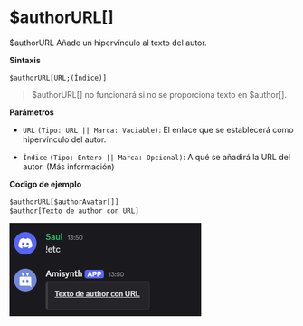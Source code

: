 # $authorURL[]

$authorURL Añade un hipervínculo al texto del autor.

**Sintaxis**
```
$authorURL[URL;(Índice)]
```

> $authorURL[] no funcionará si no se proporciona texto en $author[].

**Parámetros**
- `URL` `(Tipo: URL || Marca: Vaciable)`: El enlace que se establecerá como hipervínculo del autor.

- `Índice` `(Tipo: Entero || Marca: Opcional)`: A qué se añadirá la URL del autor. (Más información)


**Codigo de ejemplo**

```
$authorURL[$authorAvatar[]]
$author[Texto de author con URL]
```

![alt text](image-14.png)